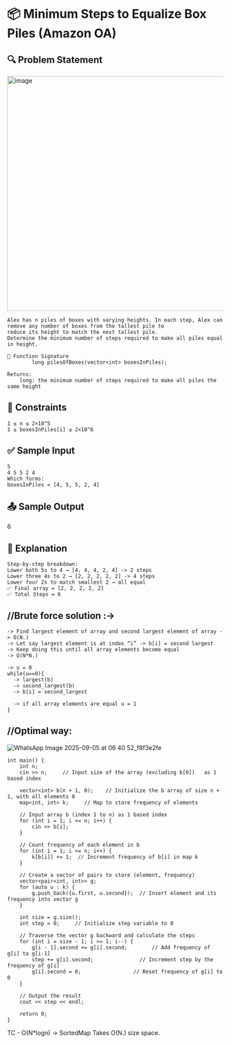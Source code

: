 # 📦 Minimum Steps to Equalize Box Piles (Amazon OA)
## 🔍 Problem Statement

<img width="840" height="545" alt="image" src="https://github.com/user-attachments/assets/d8356c53-48f8-44fa-a669-cde14e628735" />

```
Alex has n piles of boxes with varying heights. In each step, Alex can remove any number of boxes from the tallest pile to
reduce its height to match the next tallest pile.
Determine the minimum number of steps required to make all piles equal in height.

🧾 Function Signature
        long pilesOfBoxes(vector<int> boxesInPiles);

Returns:
    long: the minimum number of steps required to make all piles the same height
```
## 📘 Constraints
```
1 ≤ n ≤ 2×10^5
1 ≤ boxesInPiles[i] ≤ 2×10^6
```
 
## ✅ Sample Input
```
5
4 5 5 2 4
Which forms:
boxesInPiles = [4, 5, 5, 2, 4]
```
## 📤 Sample Output
6
## 🧾 Explanation
```
Step-by-step breakdown:
Lower both 5s to 4 → [4, 4, 4, 2, 4] -> 2 steps
Lower three 4s to 2 → [2, 2, 2, 2, 2] -> 4 steps
Lower four 2s to match smallest 2 → all equal
✅ Final array = [2, 2, 2, 2, 2]
✅ Total Steps = 6
```
## //Brute force solution :-> 
```
-> Find largest element of array and second largest element of array -> O(N.) 
-> Let say largest element is at index “i” -> b[i] = second largest 
-> Keep doing this until all array elements become equal 
-> O(N*N.)  

-> u = 0
while(u==0){
  -> largest(b) 
  -> second_largest(b) 
  -> b[i] = second_largest 

  -> if all array elements are equal u = 1  
}
```
## //Optimal way:

![WhatsApp Image 2025-09-05 at 06 40 52_f8f3e2fe](https://github.com/user-attachments/assets/53264ab6-a150-4867-979d-1c8087c7cd85)


```
int main() {
    int n;
    cin >> n;     // Input size of the array (excluding b[0])   as 1 based index
    
    vector<int> b(n + 1, 0);    // Initialize the b array of size n + 1, with all elements 0
    map<int, int> k;     // Map to store frequency of elements

    // Input array b (index 1 to n) as 1 based index
    for (int i = 1; i <= n; i++) {
        cin >> b[i];  
    }

    // Count frequency of each element in b
    for (int i = 1; i <= n; i++) {
        k[b[i]] += 1;  // Increment frequency of b[i] in map k
    }

    // Create a vector of pairs to store (element, frequency)
    vector<pair<int, int>> g;
    for (auto u : k) {
        g.push_back({u.first, u.second});  // Insert element and its frequency into vector g
    }

    int size = g.size();
    int step = 0;     // Initialize step variable to 0

    // Traverse the vector g backward and calculate the steps
    for (int i = size - 1; i >= 1; i--) {
        g[i - 1].second += g[i].second;        // Add frequency of g[i] to g[i-1]
        step += g[i].second;               // Increment step by the frequency of g[i]
        g[i].second = 0;                 // Reset frequency of g[i] to 0
    }

    // Output the result
    cout << step << endl;

    return 0;
}
```

TC - O(N*logn) -> SortedMap 
Takes O(N.) size space. 





